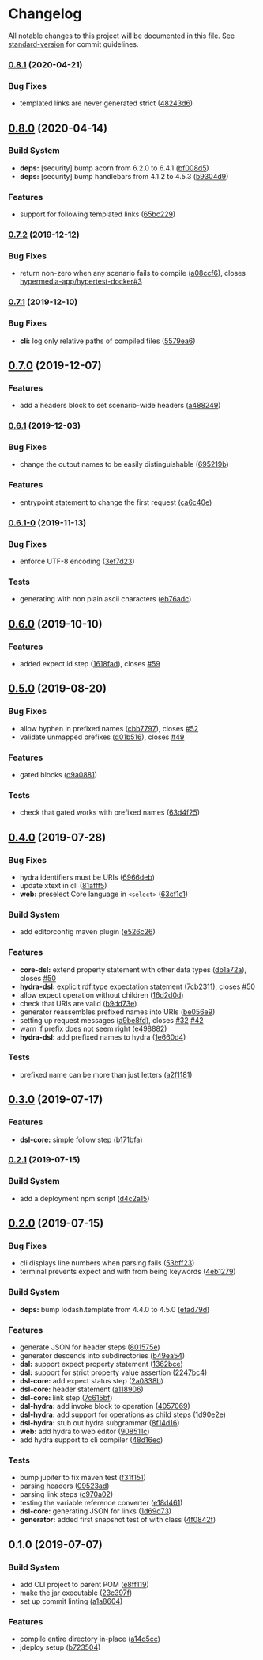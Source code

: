 # Changelog

All notable changes to this project will be documented in this file. See [standard-version](https://github.com/conventional-changelog/standard-version) for commit guidelines.

### [0.8.1](https://github.com/hypermedia-app/hypertest/compare/v0.8.0...v0.8.1) (2020-04-21)


### Bug Fixes

* templated links are never generated strict ([48243d6](https://github.com/hypermedia-app/hypertest/commit/48243d6))



## [0.8.0](https://github.com/hypermedia-app/hypertest/compare/v0.7.2...v0.8.0) (2020-04-14)


### Build System

* **deps:** [security] bump acorn from 6.2.0 to 6.4.1 ([bf008d5](https://github.com/hypermedia-app/hypertest/commit/bf008d5))
* **deps:** [security] bump handlebars from 4.1.2 to 4.5.3 ([b9304d9](https://github.com/hypermedia-app/hypertest/commit/b9304d9))


### Features

* support for following templated links ([65bc229](https://github.com/hypermedia-app/hypertest/commit/65bc229))



### [0.7.2](https://github.com/hypermedia-app/hypertest/compare/v0.7.1...v0.7.2) (2019-12-12)


### Bug Fixes

* return non-zero when any scenario fails to compile ([a08ccf6](https://github.com/hypermedia-app/hypertest/commit/a08ccf6)), closes [hypermedia-app/hypertest-docker#3](https://github.com/hypermedia-app/hypertest/issues/3)



### [0.7.1](https://github.com/hypermedia-app/hypertest/compare/v0.7.0...v0.7.1) (2019-12-10)


### Bug Fixes

* **cli:** log only relative paths of compiled files ([5579ea6](https://github.com/hypermedia-app/hypertest/commit/5579ea6))



## [0.7.0](https://github.com/hypermedia-app/hypertest/compare/v0.6.1...v0.7.0) (2019-12-07)


### Features

* add a headers block to set scenario-wide headers ([a488249](https://github.com/hypermedia-app/hypertest/commit/a488249))



### [0.6.1](https://github.com/hypermedia-app/hypertest/compare/v0.6.1-0...v0.6.1) (2019-12-03)


### Bug Fixes

* change the output names to be easily distinguishable ([695219b](https://github.com/hypermedia-app/hypertest/commit/695219b))


### Features

* entrypoint statement to change the first request ([ca6c40e](https://github.com/hypermedia-app/hypertest/commit/ca6c40e))



### [0.6.1-0](https://github.com/hypermedia-app/hypertest/compare/v0.6.0...v0.6.1-0) (2019-11-13)


### Bug Fixes

* enforce UTF-8 encoding ([3ef7d23](https://github.com/hypermedia-app/hypertest/commit/3ef7d23))


### Tests

* generating with non plain ascii characters ([eb76adc](https://github.com/hypermedia-app/hypertest/commit/eb76adc))



## [0.6.0](https://github.com/hypermedia-app/hypertest/compare/v0.5.0...v0.6.0) (2019-10-10)


### Features

* added expect id step ([1618fad](https://github.com/hypermedia-app/hypertest/commit/1618fad)), closes [#59](https://github.com/hypermedia-app/hypertest/issues/59)



## [0.5.0](https://github.com/hypermedia-app/hypertest/compare/v0.4.0...v0.5.0) (2019-08-20)


### Bug Fixes

* allow hyphen in prefixed names ([cbb7797](https://github.com/hypermedia-app/hypertest/commit/cbb7797)), closes [#52](https://github.com/hypermedia-app/hypertest/issues/52)
* validate unmapped prefixes ([d01b516](https://github.com/hypermedia-app/hypertest/commit/d01b516)), closes [#49](https://github.com/hypermedia-app/hypertest/issues/49)


### Features

* gated blocks ([d9a0881](https://github.com/hypermedia-app/hypertest/commit/d9a0881))


### Tests

* check that gated works with prefixed names ([63d4f25](https://github.com/hypermedia-app/hypertest/commit/63d4f25))



## [0.4.0](https://github.com/hypermedia-app/hypertest/compare/v0.3.0...v0.4.0) (2019-07-28)


### Bug Fixes

* hydra identifiers must be URIs ([6966deb](https://github.com/hypermedia-app/hypertest/commit/6966deb))
* update xtext in cli ([81afff5](https://github.com/hypermedia-app/hypertest/commit/81afff5))
* **web:** preselect Core language in `<select>` ([63cf1c1](https://github.com/hypermedia-app/hypertest/commit/63cf1c1))


### Build System

* add editorconfig maven plugin ([e526c26](https://github.com/hypermedia-app/hypertest/commit/e526c26))


### Features

* **core-dsl:** extend property statement with other data types ([db1a72a](https://github.com/hypermedia-app/hypertest/commit/db1a72a)), closes [#50](https://github.com/hypermedia-app/hypertest/issues/50)
* **hydra-dsl:** explicit rdf:type expectation statement ([7cb2311](https://github.com/hypermedia-app/hypertest/commit/7cb2311)), closes [#50](https://github.com/hypermedia-app/hypertest/issues/50)
* allow expect operation without children ([16d2d0d](https://github.com/hypermedia-app/hypertest/commit/16d2d0d))
* check that URIs are valid ([b9dd73e](https://github.com/hypermedia-app/hypertest/commit/b9dd73e))
* generator reassembles prefixed names into URIs ([be056e9](https://github.com/hypermedia-app/hypertest/commit/be056e9))
* setting up request messages ([a9be8fd](https://github.com/hypermedia-app/hypertest/commit/a9be8fd)), closes [#32](https://github.com/hypermedia-app/hypertest/issues/32) [#42](https://github.com/hypermedia-app/hypertest/issues/42)
* warn if prefix does not seem right ([e498882](https://github.com/hypermedia-app/hypertest/commit/e498882))
* **hydra-dsl:** add prefixed names to hydra ([1e660d4](https://github.com/hypermedia-app/hypertest/commit/1e660d4))


### Tests

* prefixed name can be more than just letters ([a2f1181](https://github.com/hypermedia-app/hypertest/commit/a2f1181))



## [0.3.0](https://github.com/hypermedia-app/hypertest/compare/v0.2.1...v0.3.0) (2019-07-17)


### Features

* **dsl-core:** simple follow step ([b171bfa](https://github.com/hypermedia-app/hypertest/commit/b171bfa))



### [0.2.1](https://github.com/hypermedia-app/hypertest/compare/v0.2.0...v0.2.1) (2019-07-15)


### Build System

* add a deployment npm script ([d4c2a15](https://github.com/hypermedia-app/hypertest/commit/d4c2a15))



## [0.2.0](https://github.com/hypermedia-app/hypertest/compare/v0.1.0...v0.2.0) (2019-07-15)


### Bug Fixes

* cli displays line numbers when parsing fails ([53bff23](https://github.com/hypermedia-app/hypertest/commit/53bff23))
* terminal prevents expect and with from being keywords ([4eb1279](https://github.com/hypermedia-app/hypertest/commit/4eb1279))


### Build System

* **deps:** bump lodash.template from 4.4.0 to 4.5.0 ([efad79d](https://github.com/hypermedia-app/hypertest/commit/efad79d))


### Features

* generate JSON for header steps ([801575e](https://github.com/hypermedia-app/hypertest/commit/801575e))
* generator descends into subdirectories ([b49ea54](https://github.com/hypermedia-app/hypertest/commit/b49ea54))
* **dsl:** support expect property statement ([1362bce](https://github.com/hypermedia-app/hypertest/commit/1362bce))
* **dsl:** support for strict property value assertion ([2247bc4](https://github.com/hypermedia-app/hypertest/commit/2247bc4))
* **dsl-core:** add expect status step ([2a0838b](https://github.com/hypermedia-app/hypertest/commit/2a0838b))
* **dsl-core:** header statement ([a118906](https://github.com/hypermedia-app/hypertest/commit/a118906))
* **dsl-core:** link step ([7c615bf](https://github.com/hypermedia-app/hypertest/commit/7c615bf))
* **dsl-hydra:** add invoke block to operation ([4057069](https://github.com/hypermedia-app/hypertest/commit/4057069))
* **dsl-hydra:** add support for operations as child steps ([1d90e2e](https://github.com/hypermedia-app/hypertest/commit/1d90e2e))
* **dsl-hydra:** stub out hydra subgrammar ([8f14d16](https://github.com/hypermedia-app/hypertest/commit/8f14d16))
* **web:** add hydra to web editor ([908511c](https://github.com/hypermedia-app/hypertest/commit/908511c))
* add hydra support to cli compiler ([48d16ec](https://github.com/hypermedia-app/hypertest/commit/48d16ec))


### Tests

* bump jupiter to fix maven test ([f31f151](https://github.com/hypermedia-app/hypertest/commit/f31f151))
* parsing headers ([09523ad](https://github.com/hypermedia-app/hypertest/commit/09523ad))
* parsing link steps ([c970a02](https://github.com/hypermedia-app/hypertest/commit/c970a02))
* testing the variable reference converter ([e18d461](https://github.com/hypermedia-app/hypertest/commit/e18d461))
* **dsl-core:** generating JSON for links ([1d69d73](https://github.com/hypermedia-app/hypertest/commit/1d69d73))
* **generator:** added first snapshot test of with class ([4f0842f](https://github.com/hypermedia-app/hypertest/commit/4f0842f))



## 0.1.0 (2019-07-07)


### Build System

* add CLI project to parent POM ([e8ff119](https://github.com/hypermedia-app/hypertest/commit/e8ff119))
* make the jar executable ([23c397f](https://github.com/hypermedia-app/hypertest/commit/23c397f))
* set up commit linting ([a1a8604](https://github.com/hypermedia-app/hypertest/commit/a1a8604))


### Features

* compile entire directory in-place ([a14d5cc](https://github.com/hypermedia-app/hypertest/commit/a14d5cc))
* jdeploy setup ([b723504](https://github.com/hypermedia-app/hypertest/commit/b723504))
